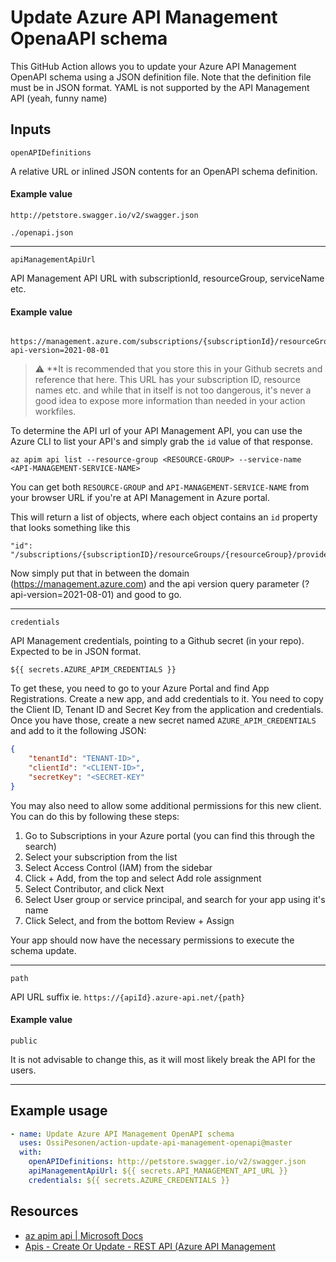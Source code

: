 # Update Azure API Management OpenaAPI schema

This GitHub Action allows you to update your Azure API Management OpenAPI schema using a JSON definition file. Note that the definition file must be in JSON format. YAML is not supported by the API Management API (yeah, funny name)

## Inputs

`openAPIDefinitions`

A relative URL or inlined JSON contents for an OpenAPI schema definition.

#### Example value

```
http://petstore.swagger.io/v2/swagger.json
```

```
./openapi.json
```
---

`apiManagementApiUrl`

API Management API URL with subscriptionId, resourceGroup, serviceName etc.

#### Example value

```
 https://management.azure.com/subscriptions/{subscriptionId}/resourceGroups/{resourceGroupName}/providers/Microsoft.ApiManagement/service/{serviceName}/apis/{apiId}?api-version=2021-08-01
```

> :warning:   **It is recommended that you store this in your Github secrets and reference that here. This URL has your subscription ID, resource names etc. and while that in itself is not too dangerous, it's never a good idea to expose more information than needed in your action workfiles.

To determine the API url of your API Management API, you can use the Azure CLI to list your API's and simply grab the `id` value of that response.

```
az apim api list --resource-group <RESOURCE-GROUP> --service-name <API-MANAGEMENT-SERVICE-NAME>
```

You can get both `RESOURCE-GROUP` and `API-MANAGEMENT-SERVICE-NAME` from your browser URL if you're at API Management in Azure portal.

This will return a list of objects, where each object contains an `id` property that looks something like this

    "id": "/subscriptions/{subscriptionID}/resourceGroups/{resourceGroup}/providers/Microsoft.ApiManagement/service/{serviceName}/apis/{apiId}",
    
Now simply put that in between the domain (https://management.azure.com) and the api version query parameter (?api-version=2021-08-01) and good to go.
    
---

`credentials`

API Management credentials, pointing to a Github secret (in your repo). Expected to be in JSON format. 

```
${{ secrets.AZURE_APIM_CREDENTIALS }}
```

To get these, you need to go to your Azure Portal and find App Registrations. Create a new app, and add credentials to it. You need to copy the Client ID, Tenant ID and Secret Key from the application and credentials. Once you have those, create a new secret named `AZURE_APIM_CREDENTIALS` and add to it the following JSON:

```json
{
    "tenantId": "TENANT-ID>",
    "clientId": "<CLIENT-ID>",
    "secretKey": "<SECRET-KEY"
}
```

You may also need to allow some additional permissions for this new client. You can do this by following these steps:

1. Go to Subscriptions in your Azure portal (you can find this through the search)
2. Select your subscription from the list
3. Select Access Control (IAM) from the sidebar
4. Click + Add, from the top and select Add role assignment
5. Select Contributor, and click Next
6. Select User group or service principal, and search for your app using it's name
7. Click Select, and from the bottom Review + Assign

Your app should now have the necessary permissions to execute the schema update.

---

`path`

API URL suffix ie. `https://{apiId}.azure-api.net/{path}`

#### Example value

    public

It is not advisable to change this, as it will most likely break the API for the users.

---

## Example usage

```yaml
- name: Update Azure API Management OpenAPI schema
  uses: OssiPesonen/action-update-api-management-openapi@master
  with:
    openAPIDefinitions: http://petstore.swagger.io/v2/swagger.json
    apiManagementApiUrl: ${{ secrets.API_MANAGEMENT_API_URL }}
    credentials: ${{ secrets.AZURE_CREDENTIALS }}
```

## Resources

- [az apim api | Microsoft Docs](https://docs.microsoft.com/en-US/cli/azure/apim/api?view=azure-cli-latest#az-apim-api-list)
- [Apis - Create Or Update - REST API (Azure API Management](https://docs.microsoft.com/en-us/rest/api/apimanagement/current-ga/apis/create-or-update)
